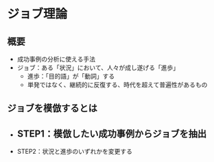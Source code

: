 # ジョブ理論
## 概要
- 成功事例の分析に使える手法
- ジョブ：ある「状況」において、人々が成し遂げる「進歩」
  - 進歩：「目的語」が「動詞」する
  - 単発ではなく、継続的に反復する、時代を超えて普遍性があるもの

## ジョブを模倣するとは
- STEP1：模倣したい成功事例からジョブを抽出
  - 
- STEP2：状況と進歩のいずれかを変更する
